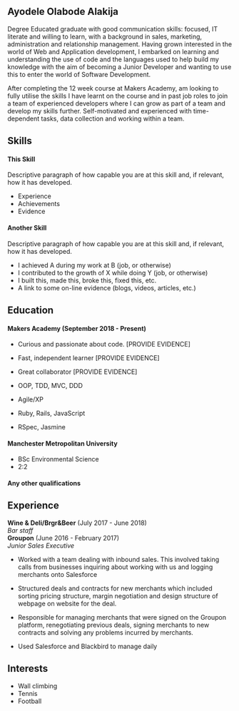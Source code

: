 ## Ayodele Olabode Alakija

Degree Educated graduate with good communication skills: focused, IT literate and willing to learn, with a background in sales, marketing, administration and relationship management. Having grown interested in the world of Web and Application development, I embarked on learning and understanding the use of code and the languages used to help build my knowledge with the aim of becoming a Junior Developer and wanting to use this to enter the world of Software Development.

After completing the 12 week course at Makers Academy, am looking to fully utilise the skills I have learnt on the course and in past job roles to join a team of experienced developers where I can grow as part of a team and develop my skills further. Self-motivated and experienced with time-dependent tasks, data collection and working within a team.

## Skills

#### This Skill

Descriptive paragraph of how capable you are at this skill and, if relevant, how it has developed.

- Experience
- Achievements
- Evidence

#### Another Skill

Descriptive paragraph of how capable you are at this skill and, if relevant, how it has developed.

- I achieved A during my work at B (job, or otherwise)
- I contributed to the growth of X while doing Y (job, or otherwise)
- I built this, made this, broke this, fixed this, etc.
- A link to some on-line evidence (blogs, videos, articles, etc.)

## Education

#### Makers Academy (September 2018 - Present)

- Curious and passionate about code. [PROVIDE EVIDENCE]
- Fast, independent learner [PROVIDE EVIDENCE]
- Great collaborator [PROVIDE EVIDENCE]

- OOP, TDD, MVC, DDD
- Agile/XP
- Ruby, Rails, JavaScript
- RSpec, Jasmine

#### Manchester Metropolitan University

- BSc Environmental Science
- 2:2

#### Any other qualifications

## Experience

**Wine & Deli/Brgr&Beer** (July 2017 - June 2018)    
*Bar staff*  
**Groupon** (June 2016 - February 2017)   
*Junior Sales Executive*  
- Worked with a team dealing with inbound sales. This involved taking calls from businesses inquiring about working with us and logging merchants onto Salesforce

- Structured deals and contracts for new merchants which included sorting pricing structure, margin negotiation and design structure of webpage on website for the deal.

- Responsible for managing merchants that were signed on the Groupon platform, renegotiating previous deals, signing merchants to new contracts and solving any problems incurred by merchants.

- Used Salesforce and Blackbird to manage daily 

## Interests
- Wall climbing
- Tennis
- Football


